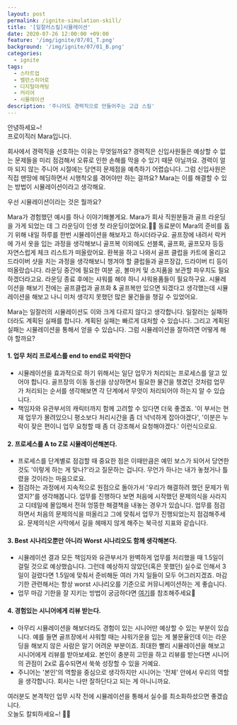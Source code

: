 ```yaml
---
layout: post
permalink: /ignite-simulation-skill/
title: '[일잘러스킬]시뮬레이션'
date: 2020-07-26 12:00:00 +09:00
feature: '/img/ignite/07/01_T.png'
background: '/img/ignite/07/01_B.png'
categories:
  - ignite
tags:
  - 스타트업
  - 밸런스히어로
  - 디지털마케팅
  - 커리어
  - 시뮬레이션
description: '주니어도 경력직으로 만들어주는 고급 스킬'
---
```


안녕하세요~!<br>
프로이직러 Mara입니다.

회사에서 경력직을 선호하는 이유는 무엇일까요? 경력직은 신입사원들은 예상할 수 없는 문제들을 미리 점검해서 오류로 인한 손해를 막을 수 있기 때문 아닐까요. 경력이 얼마 되지 않는 주니어 시절에는 당연히 문제점을 예측하기 어렵습니다. 그럼 신입사원은 직접 맨땅에 헤딩하면서 시행착오를 겪어야만 하는 걸까요? Mara는 이를 해결할 수 있는 방법이 시뮬레이션이라고 생각해요. 

우선 시뮬레이션이라는 것은 뭘까요? 

Mara가 경험했던 예시를 하나 이야기해볼게요. Mara가 회사 직원분들과 골프 라운딩을 가게 되었는 데 그 라운딩이 인생 첫 라운딩이었어요.🏌️‍♀️ 동료분이 Mara의 준비를 돕기 위해 내일 하루를 한번 시뮬레이션을 해보자고 하시더라구요. 골프장에 내려서 락커에 가서 옷을 입는 과정을 생각해보니 골프복 이외에도 선블록, 골프화, 골프모자 등등 자연스럽게 체크 리스트가 떠올랐어요. 환복을 하고 나와서 골프 클럽을 카트에 올리고 드라이버 샷을 치는 과정을 생각해보니 챙겨야 할 클럽들과 골프장갑, 드라이버 티 등이 떠올랐습니다. 라운딩 중간에 필요한 여분 공, 볼마커 및 소지품을 보관할 파우치도 필요하겠더라고요. 라운딩 종료 후에는 샤워를 해야 하니 샤워용품들이 필요하구요. 시뮬레이션을 해보기 전에는 골프클럽과 골프화 & 골프복만 있으면 되겠다고 생각했는데 시뮬레이션을 해보고 나니 미처 생각지 못했던 많은 물건들을 챙길 수 있었어요. 

Mara는 일잘러의 시뮬레이션도 이와 크게 다르지 않다고 생각합니다. 일잘러는 실패하더라도 계획된 실패를 합니다. 계획된 실패는 빠르게 대처할 수 있습니다. 그리고 계획된 실패는 시뮬레이션을 통해서 얻을 수 있습니다. 
그럼 시뮬레이션을 잘하려면 어떻게 해야 할까요? 

#### 1. 업무 처리 프로세스를 end to end로 파악한다

- 시뮬레이션을 효과적으로 하기 위해서는 일단 업무가 처리되는 프로세스를 알고 있어야 합니다. 골프장의 이동 동선을 상상하면서 필요한 물건을 챙겼던 것처럼 업무가 처리되는 순서를 생각해보면 각 단계에서 무엇이 처리되어야 하는지 알 수 있습니다. 
- 책임자와 유관부서의 캐릭터까지 함께 고려할 수 있다면 더욱 좋겠죠. '이 부서는 현재 업무가 몰려있으니 평소보다 처리시간을 좀 더 넉넉하게 잡아야겠다', '이분은 누락이 잦은 편이니 업무 요청할 때 좀 더 강조해서 요청해야겠다.' 이런식으로요. 

#### 2. 프로세스를 A to Z로 시뮬레이션해본다. 

- 프로세스를 단계별로 점검할 때 중요한 점은 이때만큼은 예민 보스가 되어서 당연한 것도 '이렇게 하는 게 맞나?'라고 질문하는 겁니다. 무언가 하나는 내가 놓쳤거나 틀렸을 것이라는 마음으로요. 
- 점검하는 과정에서 지속적으로 원점으로 돌아가서 '우리가 해결하려 했던 문제가 뭐였지?'를 생각해봅니다. 업무를 진행하다 보면 처음에 시작했던 문제의식을 사라지고 디테일에 몰입해서 전혀 엉뚱한 해결책을 내놓는 경우가 있습니다. 업무를 점검하면서 처음의 문제의식을 떠올리고 그에 맞춰서 업무가 진행되었는지 점검해주세요. 문제의식은 사막에서 길을 헤매지 않게 해주는 북극성 지표와 같습니다. 

#### 3. Best 시나리오뿐만 아니라 Worst 시나리오도 함께 생각해본다. 

- 시뮬레이션 결과 모든 책임자와 유관부서가 완벽하게 업무를 처리했을 때 1.5일이 걸릴 것으로 예상했습니다. 그런데 예상하지 않았던(혹은 못했던) 실수로 인해서 3일이 걸렸다면 1.5일에 맞춰서 준비해둔 여러 가지 일들이 모두 어그러지겠죠. 마감기한 관련해서는 항상 worst 시나리오를 기준으로 커뮤니케이션하는 게 좋습니다.  
- 업무 마감 기한을 잘 지키는 방법이 궁금하다면 [여기](https://mara.kim/career-time-management/)를 참조해주세요🙂

#### 4. 경험있는 시니어에게 리뷰 받는다. 

- 아무리 시뮬레이션을 해보더라도 경험이 있는 시니어만 예상할 수 있는 부분이 있습니다. 예를 들면 골프장에서 샤워할 때는 샤워가운을 입는 게 불문율인데 이는 라운딩을 해보지 않은 사람은 알기 어려운 부분이죠. 최대한 빨리 시뮬레이션을 해보고 시니어에게 리뷰를 받아보세요. 본인이 충분히 고민을 하고 리뷰를 받는다면 시니어의 관점이 2x로 흡수되면서 쑥쑥 성장할 수 있을 거예요. 
- 주니어는 '본인'의 역할을 중심으로 생각하지만 시니어는 '전체' 안에서 우리의 역할을 생각합니다. 회사는 나만 잘하단다고 되는 게 아니니까요. 



여러분도 본격적인 업무 시작 전에 시뮬레이션을 통해서 실수를 최소화하셨으면 좋겠습니다.<br>
오늘도 칼퇴하세요~! 🙋‍♀️  
